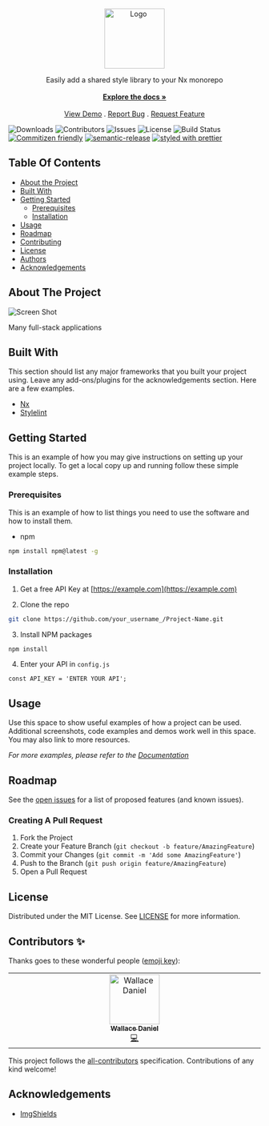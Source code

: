 <br/>
<p align="center">
  <a href="https://github.com/@nx-fullstack/harbor-master">
    <img src="images/cover.png" alt="Logo" height="120">
  </a>

  <p align="center">
    Easily add a shared style library to your Nx monorepo
    <br/>
    <br/>
    <a href="https://github.com/@nx-fullstack/harbor-master"><strong>Explore the docs »</strong></a>
    <br/>
    <br/>
    <a href="https://github.com/@nx-fullstack/harbor-master">View Demo</a>
    .
    <a href="https://github.com/@nx-fullstack/harbor-master/issues">Report Bug</a>
    .
    <a href="https://github.com/@nx-fullstack/harbor-master/issues">Request Feature</a>
  </p>
</p>

![Downloads](https://img.shields.io/github/downloads/nxfullstack/harbor-master/total) ![Contributors](https://img.shields.io/github/contributors/nxfullstack/harbor-master?color=dark-green) ![Issues](https://img.shields.io/github/issues/nxfullstack/harbor-master) ![License](https://img.shields.io/github/license/nxfullstack/harbor-master) ![Build Status](https://img.shields.io/github/actions/workflow/status/nxfullstack/harbor-master/ci.yml?branch=main) [![Commitizen friendly](https://img.shields.io/badge/commitizen-friendly-brightgreen.svg)](http://commitizen.github.io/cz-cli/) [![semantic-release](https://img.shields.io/badge/%20%20%F0%9F%93%A6%F0%9F%9A%80-semantic--release-e5079.svg)](https://github.com/semantic-release/semantic-release) [![styled with prettier](https://img.shields.io/badge/styled_with-prettier-ff69b4.svg)](https://github.com/prettier/prettier)

## Table Of Contents

- [About the Project](#about-the-project)
- [Built With](#built-with)
- [Getting Started](#getting-started)
  - [Prerequisites](#prerequisites)
  - [Installation](#installation)
- [Usage](#usage)
- [Roadmap](#roadmap)
- [Contributing](#contributing)
- [License](#license)
- [Authors](#authors)
- [Acknowledgements](#acknowledgements)

## About The Project

![Screen Shot](images/screenshot.png)

Many full-stack applications

## Built With

This section should list any major frameworks that you built your project using. Leave any add-ons/plugins for the acknowledgements section. Here are a few examples.

- [Nx](https://nx.dev)
- [Stylelint](https://github.com/stylelint/stylelint)

## Getting Started

This is an example of how you may give instructions on setting up your project locally.
To get a local copy up and running follow these simple example steps.

### Prerequisites

This is an example of how to list things you need to use the software and how to install them.

- npm

```sh
npm install npm@latest -g
```

### Installation

1. Get a free API Key at [https://example.com](https://example.com)

2. Clone the repo

```sh
git clone https://github.com/your_username_/Project-Name.git
```

3. Install NPM packages

```sh
npm install
```

4. Enter your API in `config.js`

```JS
const API_KEY = 'ENTER YOUR API';
```

## Usage

Use this space to show useful examples of how a project can be used. Additional screenshots, code examples and demos work well in this space. You may also link to more resources.

_For more examples, please refer to the [Documentation](https://example.com)_

## Roadmap

See the [open issues](https://github.com/@nx-fullstack/harbor-master/issues) for a list of proposed features (and known issues).

### Creating A Pull Request

1. Fork the Project
2. Create your Feature Branch (`git checkout -b feature/AmazingFeature`)
3. Commit your Changes (`git commit -m 'Add some AmazingFeature'`)
4. Push to the Branch (`git push origin feature/AmazingFeature`)
5. Open a Pull Request

## License

Distributed under the MIT License. See [LICENSE](https://github.com/@nx-fullstack/harbor-master/blob/main/LICENSE.md) for more information.

## Contributors ✨

Thanks goes to these wonderful people ([emoji key](https://allcontributors.org/docs/en/emoji-key)):

<!-- ALL-CONTRIBUTORS-LIST:START - Do not remove or modify this section -->
<!-- prettier-ignore-start -->
<!-- markdownlint-disable -->
<table>
  <tbody>
    <tr>
      <td align="center" valign="top" width="14.28%"><a href="https://thefullstack.engineer/"><img src="https://avatars.githubusercontent.com/u/5431570?v=4?s=100" width="100px;" alt="Wallace Daniel"/><br /><sub><b>Wallace Daniel</b></sub></a><br /><a href="https://github.com/@nx-fullstack/harbor-master/commits?author=wgd3" title="Code">💻</a></td>
    </tr>
  </tbody>
</table>

<!-- markdownlint-restore -->
<!-- prettier-ignore-end -->

<!-- ALL-CONTRIBUTORS-LIST:END -->

This project follows the [all-contributors](https://github.com/all-contributors/all-contributors) specification. Contributions of any kind welcome!

## Acknowledgements

- [ImgShields](https://shields.io/)
